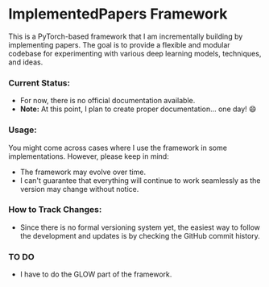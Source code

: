 # ImplementedPapers Framework

This is a PyTorch-based framework that I am incrementally building by implementing papers. The goal is to provide a flexible and modular codebase for experimenting with various deep learning models, techniques, and ideas.

### Current Status:
- For now, there is no official documentation available.
- **Note:** At this point, I plan to create proper documentation... one day! 😄

### Usage:
You might come across cases where I use the framework in some implementations. However, please keep in mind:
- The framework may evolve over time.
- I can't guarantee that everything will continue to work seamlessly as the version may change without notice.

### How to Track Changes:
- Since there is no formal versioning system yet, the easiest way to follow the development and updates is by checking the GitHub commit history.

### TO DO
- I have to do the GLOW part of the framework.